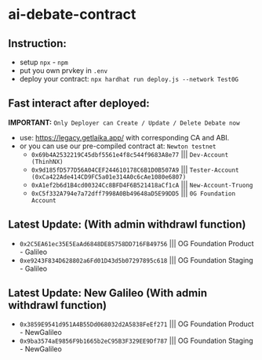 # ai-debate-contract

## Instruction:
- setup `npx` - `npm`
- put you own prvkey in `.env`
- deploy your contract: `npx hardhat run deploy.js --network Test0G`
## Fast interact after deployed:
**IMPORTANT:** `Only Deployer can Create / Update / Delete Debate now`
- use: https://legacy.getlaika.app/ with corresponding CA and ABI.
- or you can use our pre-compiled contract at:  `Newton testnet`
    - `0x69b4A2532219C45dbf5561e4f8c544f9683A8e77` ||| `Dev-Account (ThinhNX)`
    - `0x9d185fD577D56A04CEF244610178C6B1D0B507A9` ||| `Tester-Account (0xCa422Ade414CD9FC5a01e314A0c6cAe1080e6807)`
    - `0xA1ef2b6d1B4cd00324Cc8BFD4F6B521418aCf1cA` ||| `New-Account-Truong`
    - `0xC5f332A794e7a72dff7998A0Bb49648aD5E99DD5` ||| `0G Foundation Account`
## Latest Update: (With admin withdrawl function)

- `0x2C5EA61ec35E5EaAd6848DE85758DD716FB49756`  ||| OG Foundation Product - Galileo
- `0xe9243F834D628802a6Fd01D43d5b07297895c618`  ||| OG Foundation Staging - Galileo

## Latest Update: New Galileo (With admin withdrawl function)
- `0x3859E9541d951A4B55Dd068032d2A5838FeEf271`  ||| OG Foundation Product - NewGalileo
- `0x9ba3574aE9856F9b1665b2eC95B3F329EE9Df787`  ||| OG Foundation Staging - NewGalileo
